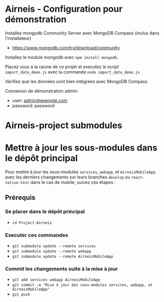 # Airneis - Configuration pour démonstration

Installez mongodb Community Server avec MongoDB Compass (inclus dans l'installateur) 
* https://www.mongodb.com/try/download/community

Installez le module mongodb avec `npm install mongodb`.

Placez vous à la racine de ce projet et executez le script `import_data_demo.js` avec la commande `node import_data_demo.js`

Vérifiez que les données sont bien intégrées avec MongoDB Compass

Connexion de démonstration admin:
* user: admin@exemple.com
* password: password

# Airneis-project submodules

# Mettre à jour les sous-modules dans le  dépôt principal

Pour mettre à jour les sous-modules `services`, `webapp`, et `AirneisMobileApp` avec les derniers changements sur leurs branches `develop` ou `react-native-test` dans le cas de mobile, suivez ces étapes :

## Prérequis

### Se placer dans le dépôt principal

* `cd Project-Airneis`

### Executer ces commandes

* `git submodule update --remote services`
* `git submodule update --remote webapp`
* `git submodule update --remote AirneisMobileApp`

### Commit les changements suite à la mise à jour

* `git add services webapp AirneisMobileApp`
* `git commit -m "Mise à jour des sous-modules services, webapp, et AirneisMobileApp"`
* `git push`
